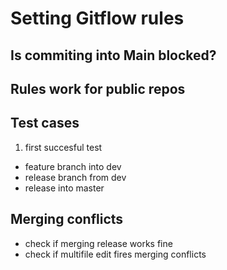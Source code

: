 # Setting Gitflow rules
## Is commiting into Main blocked?

## Rules work for public repos

## Test cases

1. first succesful test
- feature branch into dev
- release branch from dev
- release into master

## Merging conflicts
- check if merging release works fine
- check if multifile edit fires merging conflicts